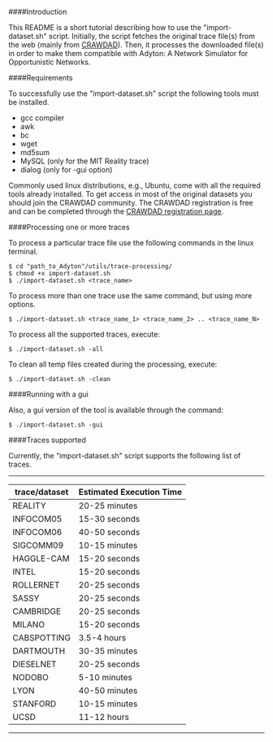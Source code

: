 ####Introduction

This README is a short tutorial describing how to use the "import-dataset.sh" script. Initially, the script fetches the original trace file(s) from the web (mainly from [CRAWDAD](http://crawdad.org/)). Then, it processes the downloaded file(s) in order to make them compatible with Adyton: A Network Simulator for Opportunistic Networks.

####Requirements

To successfully use the "import-dataset.sh" script the following tools must be installed.
* gcc compiler
* awk
* bc
* wget
* md5sum
* MySQL (only for the MIT Reality trace)
* dialog (only for -gui option)

Commonly used linux distributions, e.g., Ubuntu, come with all the required tools already installed. To get access in most of the original datasets you should join the CRAWDAD community. The CRAWDAD registration is free and can be completed through the [CRAWDAD registration page](http://crawdad.org/joinup.html).

####Processing one or more traces

To process a particular trace file use the following commands in the linux terminal.
```
$ cd "path_to_Adyton"/utils/trace-processing/
$ chmod +x import-dataset.sh
$ ./import-dataset.sh <trace_name>
```
To process more than one trace use the same command, but using more options.
```
$ ./import-dataset.sh <trace_name_1> <trace_name_2> .. <trace_name_N>
```
To process all the supported traces, execute:
```
$ ./import-dataset.sh -all
```
To clean all temp files created during the processing, execute:
```
$ ./import-dataset.sh -clean
```

####Running with a gui

Also, a gui version of the tool is available through the command:
```
$ ./import-dataset.sh -gui
``` 

####Traces supported

Currently, the "import-dataset.sh" script supports the following list of traces.

---------------------------------------------
| trace/dataset  | Estimated Execution Time |
-----------------|--------------------------|
| REALITY        | 20-25 minutes            |
| INFOCOM05      | 15-30 seconds            |
| INFOCOM06      | 40-50 seconds            |
| SIGCOMM09      | 10-15 minutes            |
| HAGGLE-CAM     | 15-20 seconds            |
| INTEL          | 15-20 seconds            |
| ROLLERNET      | 20-25 seconds            |
| SASSY          | 20-25 seconds            |
| CAMBRIDGE      | 20-25 seconds            |
| MILANO         | 15-20 seconds            |
| CABSPOTTING    | 3.5-4 hours              |
| DARTMOUTH      | 30-35 minutes            |
| DIESELNET      | 20-25 seconds            |
| NODOBO         | 5-10 minutes             |
| LYON           | 40-50 minutes            |
| STANFORD       | 10-15 minutes            |
| UCSD           | 11-12 hours              |
---------------------------------------------

